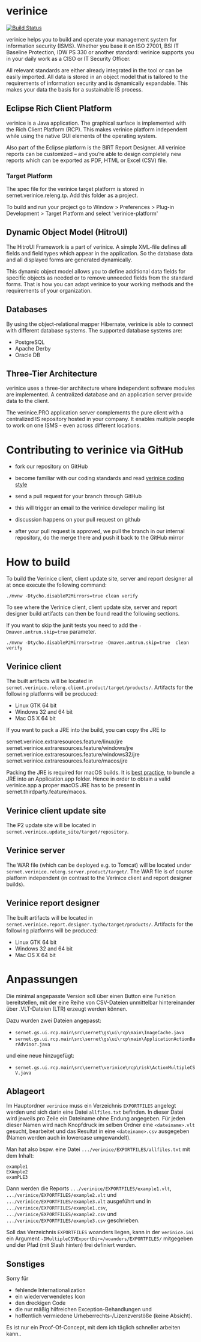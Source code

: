# verinice

[![Build Status](https://travis-ci.org/SimonScholz/verinice.svg?branch=master)](https://travis-ci.org/SimonScholz/verinice)

verinice helps you to build and operate your management system for
information security (ISMS). Whether you base it on ISO 27001, BSI IT
Baseline Protection, IDW PS 330 or another standard: verinice supports
you in your daily work as a CISO or IT Security Officer.

All relevant standards are either already integrated in the tool or can
be easily imported. All data is stored in an object model that is
tailored to the requirements of information security and is dynamically
expandable. This makes your data the basis for a sustainable IS process.

## Eclipse Rich Client Platform

verinice is a Java application. The graphical surface is implemented
with the Rich Client Platform (RCP). This makes verinice platform
independent while using the native GUI elements of the operating system.

Also part of the Eclipse platform is the BIRT Report Designer. All
verinice reports can be customized – and you’re able to design
completely new reports which can be exported as PDF, HTML or Excel (CSV)
file.

### Target Platform

The spec file for the verinice target platform is stored in
sernet.verinice.releng.tp. Add this folder as a project.

To build and run your project go to Window > Preferences > Plug-in
Development > Target Platform and select 'verinice-platform'

## Dynamic Object Model (HitroUI)

The HitroUI Framework is a part of verinice. A simple XML-file defines
all fields and field types which appear in the application. So the
database data and all displayed forms are generated dynamically.

This dynamic object model allows you to define additional data fields
for specific objects as needed or to remove unneeded fields from the
standard forms. That is how you can adapt verinice to your working
methods and the requirements of your organization.

## Databases


By using the object-relational mapper Hibernate, verinice is able to
connect with different database systems. The supported database systems
are:

- PostgreSQL
- Apache Derby
- Oracle DB

## Three-Tier Architecture


verinice uses a three-tier architecture where independent software
modules are implemented. A centralized database and an application
server provide data to the client.

The verinice.PRO application server complements the pure client with a
centralized IS repository hosted in your company. It enables multiple
people to work on one ISMS - even across different locations.

# Contributing to verinice via GitHub

- fork our repository on GitHub

- become familiar with our coding standards and read [verinice coding
  style](CODINGSTYLE.md)

- send a pull request for your branch through GitHub

- this will trigger an email to the verinice developer mailing list

- discussion happens on your pull request on github

- after your pull request is approved, we pull the branch in our
  internal repository, do the merge there and push it back to the
  GitHub mirror

# How to build
To build the Verinice client, client update site, server and
report designer all at once execute the following command:

	./mvnw -Dtycho.disableP2Mirrors=true clean verify

To see where the Verinice client, client update site, server
and report designer build artifacts can then be found
read the following sections.

If you want to skip the junit tests you need to add the `-Dmaven.antrun.skip=true` parameter.

	./mvnw -Dtycho.disableP2Mirrors=true -Dmaven.antrun.skip=true  clean verify

## Verinice client

The built artifacts will be located in
`sernet.verinice.releng.client.product/target/products/`.
Artifacts for the following platforms will be produced:

* Linux GTK 64 bit
* Windows 32 and 64 bit
* Mac OS X 64 bit

If you want to pack a JRE into the build, you can copy the JRE to

sernet.verinice.extraresources.feature/linux/jre
sernet.verinice.extraresources.feature/windows/jre
sernet.verinice.extraresources.feature/windows32/jre
sernet.verinice.extraresources.feature/macos/jre


Packing the JRE is required for macOS builds. It is
[best practice](https://docs.oracle.com/javase/7/docs/technotes/guides/jweb/packagingAppsForMac.html),
to bundle a JRE into an Application.app folder. Hence in order to
obtain a valid verinice.app a proper macOS JRE has to be present in
sernet.thirdparty.feature/macos.

## Verinice client update site

The P2 update site will be located in
`sernet.verinice.update_site/target/repository`.

## Verinice server

The WAR file (which can be deployed e.g. to Tomcat)
will be located under `sernet.verinice.releng.server.product/target/`.
The WAR file is of course platform independent (in contrast to
the Verinice client and report designer builds).

## Verinice report designer

The built artifacts will be located in
`sernet.verinice.report.designer.tycho/target/products/`.
Artifacts for the following platforms will be produced:

* Linux GTK 64 bit
* Windows 32 and 64 bit
* Mac OS X 64 bit

# Anpassungen

Die minimal angepasste Version soll über einen Button eine Funktion bereitstellen,
mit der eine Reihe von CSV-Dateien unmittelbar hintereinander über .VLT-Dateien
(LTR) erzeugt werden können.

Dazu wurden zwei Dateien angepasst:
* `sernet.gs.ui.rcp.main\src\sernet\gs\ui\rcp\main\ImageCache.java`
* `sernet.gs.ui.rcp.main\src\sernet\gs\ui\rcp\main\ApplicationActionBarAdvisor.java`

und eine neue hinzugefügt:
* `sernet.gs.ui.rcp.main\src\sernet\verinice\rcp\risk\ActionMultipleCSV.java`

## Ablageort

Im Hauptordner `verinice` muss ein Verzeichnis `EXPORTFILES` angelegt werden und
sich darin eine Datei `allfiles.txt` befinden.
In dieser Datei wird jeweils pro Zeile ein Dateiname ohne Endung angegeben.
Für jeden dieser Namen wird nach Knopfdruck im selben Ordner eine `<dateiname>.vlt`
gesucht, bearbeitet und das Resultat in eine `<dateiname>.csv` ausgegeben (Namen
werden auch in lowercase umgewandelt).

Man hat also bspw. eine Datei `.../verinice/EXPORTFILES/allfiles.txt` mit dem
Inhalt:
```
example1
EXAmple2
examPLE3
```
	
Dann werden die Reports `.../verinice/EXPORTFILES/example1.vlt`,
`.../verinice/EXPORTFILES/example2.vlt` und `.../verinice/EXPORTFILES/example3.vlt`
ausgeführt und in `.../verinice/EXPORTFILES/example1.csv`,
`.../verinice/EXPORTFILES/example2.csv` und `.../verinice/EXPORTFILES/example3.csv`
geschrieben.

Soll das Verzeichnis `EXPORTFILES` woanders liegen, kann in der `verinice.ini` ein
Argument `-DMultipleCSVExportDir=/woanders/EXPORTFILES/` mitgegeben und der Pfad (mit Slash
hinten) frei definiert werden.

## Sonstiges

Sorry für
* fehlende Internationalization
* ein wiederverwendetes Icon
* den dreckigen Code
* die nur mäßig hilfreichen Exception-Behandlungen und
* hoffentlich vermiedene Urheberrechts-/Lizenzverstöße (keine Absicht).

Es ist nur ein Proof-Of-Concept, mit dem ich täglich schneller arbeiten kann..
